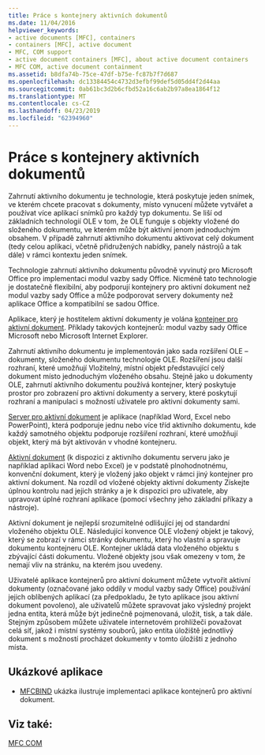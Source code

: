 ```yaml
---
title: Práce s kontejnery aktivních dokumentů
ms.date: 11/04/2016
helpviewer_keywords:
- active documents [MFC], containers
- containers [MFC], active document
- MFC, COM support
- active document containers [MFC], about active document containers
- MFC COM, active document containment
ms.assetid: b8dfa74b-75ce-47df-b75e-fc87b7f7d687
ms.openlocfilehash: dc13384454c4732d3efbf99def5d05dd4f2d44aa
ms.sourcegitcommit: 0ab61bc3d2b6cfbd52a16c6ab2b97a8ea1864f12
ms.translationtype: MT
ms.contentlocale: cs-CZ
ms.lasthandoff: 04/23/2019
ms.locfileid: "62394960"
---
```

# <a name="active-document-containment"></a>Práce s kontejnery aktivních dokumentů

Zahrnutí aktivního dokumentu je technologie, která poskytuje jeden snímek, ve kterém chcete pracovat s dokumenty, místo vynucení můžete vytvářet a používat více aplikací snímků pro každý typ dokumentu. Se liší od základních technologií OLE v tom, že OLE funguje s objekty vložené do složeného dokumentu, ve kterém může být aktivní jenom jednoduchým obsahem. V případě zahrnutí aktivního dokumentu aktivovat celý dokument (tedy celou aplikaci, včetně přidružených nabídky, panely nástrojů a tak dále) v rámci kontextu jeden snímek.

Technologie zahrnutí aktivního dokumentu původně vyvinutý pro Microsoft Office pro implementaci modul vazby sady Office. Nicméně tato technologie je dostatečně flexibilní, aby podporují kontejnery pro aktivní dokument než modul vazby sady Office a může podporovat servery dokumenty než aplikace Office a kompatibilní se sadou Office.

Aplikace, který je hostitelem aktivní dokumenty je volána [kontejner pro aktivní dokument](../mfc/active-document-containers.md). Příklady takových kontejnerů: modul vazby sady Office Microsoft nebo Microsoft Internet Explorer.

Zahrnutí aktivního dokumentu je implementován jako sada rozšíření OLE – dokumenty, složeného dokumentu technologie OLE. Rozšíření jsou další rozhraní, které umožňují Vložitelný, místní objekt představující celý dokument místo jednoduchým vloženého obsahu. Stejně jako u dokumenty OLE, zahrnutí aktivního dokumentu používá kontejner, který poskytuje prostor pro zobrazení pro aktivní dokumenty a servery, které poskytují rozhraní a manipulaci s možností uživatele pro aktivní dokumenty sami.

[Server pro aktivní dokument](../mfc/active-document-servers.md) je aplikace (například Word, Excel nebo PowerPoint), která podporuje jednu nebo více tříd aktivního dokumentu, kde každý samotného objektu podporuje rozšíření rozhraní, které umožňují objekt, který má být aktivován v vhodné kontejneru.

[Aktivní dokument](../mfc/active-documents.md) (k dispozici z aktivního dokumentu serveru jako je například aplikaci Word nebo Excel) je v podstatě plnohodnotnému, konvenční dokument, který je vložený jako objekt v rámci jiný kontejner pro aktivní dokument. Na rozdíl od vložené objekty aktivní dokumenty Získejte úplnou kontrolu nad jejich stránky a je k dispozici pro uživatele, aby upravovat úplné rozhraní aplikace (pomocí všechny jeho základní příkazy a nástroje).

Aktivní dokument je nejlepší srozumitelné odlišující jej od standardní vloženého objektu OLE. Následující konvence OLE vložený objekt je takový, který se zobrazí v rámci stránky dokumentu, který ho vlastní a spravuje dokumentu kontejneru OLE. Kontejner ukládá data vloženého objektu s zbývající části dokumentu. Vložené objekty jsou však omezeny v tom, že nemají vliv na stránku, na kterém jsou uvedeny.

Uživatelé aplikace kontejnerů pro aktivní dokument můžete vytvořit aktivní dokumenty (označované jako oddíly v modul vazby sady Office) používání jejich oblíbených aplikací (za předpokladu, že tyto aplikace jsou aktivní dokument povoleno), ale uživatelů můžete spravovat jako výsledný projekt jedna entita, která může být jedinečně pojmenovaná, uložit, tisk, a tak dále. Stejným způsobem můžete uživatele internetovém prohlížeči považovat celá síť, jakož i místní systémy souborů, jako entita úložiště jednotlivý dokument s možností procházet dokumenty v tomto úložišti z jednoho místa.

## <a name="sample-programs"></a>Ukázkové aplikace

- [MFCBIND](../overview/visual-cpp-samples.md) ukázka ilustruje implementaci aplikace kontejnerů pro aktivní dokument.

## <a name="see-also"></a>Viz také:

[MFC COM](../mfc/mfc-com.md)
